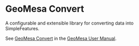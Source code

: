 # GeoMesa Convert

A configurable and extensible library for converting data into SimpleFeatures.

See [GeoMesa Convert](../docs/user/convert) in the [GeoMesa User Manual](http://geomesa.org/documentation).
